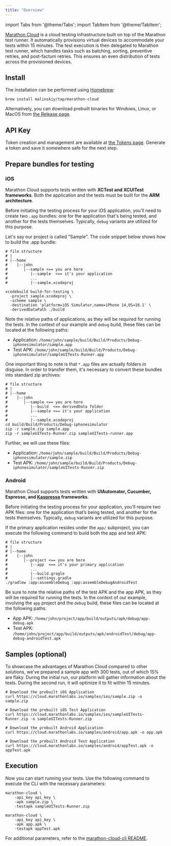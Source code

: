 ```yaml
---
title: "Overview"
---
```


import Tabs from '@theme/Tabs';
import TabItem from '@theme/TabItem';

[Marathon Cloud](https://marathonlabs.io/) is a cloud testing infrastructure built on top of the Marathon test runner.
It automatically provisions virtual devices to accommodate your tests within 15 minutes.
The test execution is then delegated to Marathon test runner, which handles tasks such as batching, 
sorting, preventive retries, and post-factum retries. 
This ensures an even distribution of tests across the provisioned devices. 

## Install

The installation can be performed using [Homebrew](https://brew.sh/):
```shell
brew install malinskiy/tap/marathon-cloud
```
Alternatively, you can download prebuilt binaries for Windows, Linux, or MacOS from [the Release page](https://github.com/MarathonLabs/marathon-cloud-cli/releases).

## API Key

Token creation and management are available at [the Tokens page](https://cloud.marathonlabs.io/tokens). Generate a token and save it somewhere safe for the next step.

## Prepare bundles for testing

### iOS

Marathon Cloud supports tests written with **XCTest and XCUITest frameworks**.
Both the application and the tests must be built for the **ARM architecture**.

Before initiating the testing process for your iOS application, you’ll need to create two `.app` bundles: one for the application that's being tested, and another for the tests themselves. Typically, `debug` variants are utilized for this purpose.

Let's say our project is called "Sample". The code snippet below shows how to build the .app bundle:

```shell
# file structure
# |
# |--home
#    |--john
#       |--sample <== you are here
#          |--sample  <== it's your application
#          ...
#          |--sample.xcodeproj

xcodebuild build-for-testing \
  -project sample.xcodeproj \
  -scheme sample \
  -destination 'platform=iOS Simulator,name=iPhone 14,OS=16.1' \
  -derivedDataPath ./build
```

Note the relative paths of applications, as they will be required for running the tests. In the context of our example and `debug` build, these files can be located at the following paths:

- Application: `/home/john/sample/build/Build/Products/Debug-iphonesimulator/sample.app`
- Test APK: `/home/john/sample/build/Build/Products/Debug-iphonesimulator/sampleUITests-Runner.app`

One important thing to note is that `*.app` files are actually folders in disguise. In order to transfer them, it's necessary to convert these bundles into standard zip archives:

```shell
# file structure
# |
# |--home
#    |--john
#       |--sample <== you are here
#          |--build  <== derivedData folder
#          |--sample <== it's your application
#          ...
#          |--sample.xcodeproj
cd build/Build/Products/Debug-iphonesimulator
zip -r sample.zip sample.app
zip -r sampleUITests-Runner.zip sampleUITests-runner.app 
```

Further, we will use these files:

- Application: `/home/john/sample/build/Build/Products/Debug-iphonesimulator/sample.zip`
- Test APK: `/home/john/sample/build/Build/Products/Debug-iphonesimulator/sampleUITests-Runner.zip`

### Android

Marathon Cloud supports tests written with **UIAutomator, Cucumber, Espresso, and [Kaspresso](https://github.com/KasperskyLab/Kaspresso) frameworks**.

Before initiating the testing process for your application, you’ll require two APK files: one for the application that’s being tested, and another for the tests themselves. Typically, `debug` variants are utilized for this purpose.

If the primary application resides under the `app/` subproject, you can execute the following command to build both the app and test APK:

```shell
# file structure
# |
# |--home
#    |--john
#       |--project <== you are here
#          |--app  <== it's your primary application
#          ...
#          |--build.gragle
#          |--settings.gradle  
./gradlew :app:assembleDebug :app:assembleDebugAndroidTest
```

Be sure to note the relative paths of the test APK and the app APK, as they will be required for running the tests. In the context of our example, involving the `app` project and the `debug` build, these files can be located at the following paths:

- App APK: `/home/john/project/app/build/outputs/apk/debug/app-debug.apk`
- Test APK: `/home/john/project/app/build/outputs/apk/androidTest/debug/app-debug-androidTest.apk`


## Samples (optional)

To showcase the advantages of Marathon Cloud compared to other solutions, we've prepared a sample app with 300 tests, out of which 15% are flaky. During the initial run, our platform will gather information about the tests. During the second run, it will optimize it to fit within 15 minutes.
<Tabs>
<TabItem value="iOS" label="iOS">

```shell
# Download the prebuilt iOS Application
curl https://cloud.marathonlabs.io/samples/ios/sample.zip -o sample.zip

# Download the prebuilt iOS Test Application
curl https://cloud.marathonlabs.io/samples/ios/sampleUITests-Runner.zip -o sampleUITests-Runner.zip
```

</TabItem>	
<TabItem value="Android" label="Android">

```shell
# Download the prebuilt Android Application
curl https://cloud.marathonlabs.io/samples/android/app.apk -o app.apk

# Download the prebuilt Android Test Application
curl https://cloud.marathonlabs.io/samples/android/appTest.apk -o appTest.apk
```

</TabItem>
</Tabs>

## Execution

Now you can start running your tests. Use the following command to execute the CLI with the necessary parameters:

<Tabs>
<TabItem value="iOS" label="iOS">

```shell
marathon-cloud \
	-api_key api_key \
	-apk sample.zip \
	-testapk sampleUITests-Runner.zip
```

</TabItem>	
<TabItem value="Android" label="Android">

```shell
marathon-cloud \
	-api_key api_key \
	-apk app.apk \
	-testapk appTest.apk
```

</TabItem>
</Tabs>

For additional parameters, refer to the [marathon-cloud-cli README](https://github.com/MarathonLabs/marathon-cloud-cli/#installation).